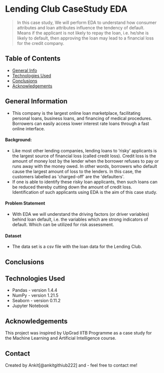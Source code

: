 # Lending Club CaseStudy EDA
> In this case study, We will perform EDA to understand how consumer attributes and loan attributes influence the tendency of default. Means if the applicant is not likely to repay the loan, i.e. he/she is likely to default, then approving the loan may lead to a financial loss for the credit company.

## Table of Contents
* [General Info](#general-information)
* [Technologies Used](#technologies-used)
* [Conclusions](#conclusions)
* [Acknowledgements](#acknowledgements)

## General Information
- This company is the largest online loan marketplace, facilitating personal loans, business loans, and financing of medical procedures. Borrowers can easily access       lower interest rate loans through a fast online interface. 
#### Background:
- Like most other lending companies, lending loans to ‘risky’ applicants is the largest source of financial loss (called credit loss). Credit loss is the amount of money   lost by the lender when the borrower refuses to pay or runs away with the money owed. In other words, borrowers who default cause the largest amount of loss to the       lenders. In this case, the customers labelled as 'charged-off' are the 'defaulters'. 
- If one is able to identify these risky loan applicants, then such loans can be reduced thereby cutting down the amount of credit loss. Identification of such             applicants using EDA is the aim of this case study.
#### Problem Statement
- With EDA we will understand the driving factors (or driver variables) behind loan default, i.e. the variables which are strong indicators of default.  Which can   be     utilized for risk assessment. 
#### Dataset
- The data set is a csv file with the loan data for the Lending Club.

## Conclusions

## Technologies Used
- Pandas - version 1.4.4
- NumPy - version 1.21.5
- Seaborn - version 0.11.2
- Jupyter Notebook
## Acknowledgements
This project was inspired by UpGrad IITB Programme as a case study for the Machine Learning and Artificial Intelligence course.

## Contact
Created by Ankit[@ankitgithiub222] and - feel free to contact me!

